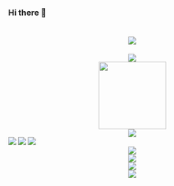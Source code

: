 ### Hi there 👋
<!--
优秀案例 https://github.com/EddieHubCommunity/awesome-github-profiles
-->
<!--
打字特效 https://github.com/DenverCoder1/readme-typing-svg
-->
<h1 align="center">
  <a href="https://twopair.cn/">
    <img src="https://readme-typing-svg.herokuapp.com/?lines=console.log(%22Hello%2C%20World!%22);祝您今天愉快!&center=true&size=27">
  </a>
</h1>


<!--
GitHub 信息统计 https://metrics.lecoq.io/
-->
<div align="center">
    <img src="https://metrics.lecoq.io/ljjtpcn?template=classic&config.timezone=Asia%2FShanghai">
</div>


<!--
使用语言统计 https://github.com/anuraghazra/github-readme-stats
-->
<div align="center">
    <img height="137px" src="https://github-readme-stats.vercel.app/api?username=ljjtpcn&hide_title=true&hide_border=true&show_icons=trueline_height=21&text_color=000&icon_color=000&bg_color=0,ea6161,ffc64d,fffc4d,52fa5a&theme=graywhite" />
</div>


<!--
奖杯 https://github.com/ryo-ma/github-profile-trophy/
-->
<div align="center">
    <img  src="https://github-profile-trophy.vercel.app/?username=ljjtpcn" />
</div>


<!--
GitHub 徽章 https://shields.io/
-->
<span >
	<img  src="https://img.shields.io/badge/-HTML5-E34F26?style=flat-square&logo=html5&logoColor=white" />
	<img  src="https://img.shields.io/badge/-CSS3-1572B6?style=flat-square&logo=css3" />
	<img  src="https://img.shields.io/badge/-JavaScript-oringe?style=flat-square&logo=javascript" />
</span>


<!--
GitHub 访客徽章 https://visitor-badge.glitch.me/
-->
<div align="center">
    <img  src="https://visitor-badge.glitch.me/badge?page_id=ljjtpcn" />
</div>


<!--
GitHub 活动统计图 https://github.com/Ashutosh00710/github-readme-activity-graph/
-->
<div align="center">
    <img src="https://activity-graph.herokuapp.com/graph?username=ljjtpcn&theme=xcode" />
</div>


<!--
社交统计 https://github.com/songquanpeng/stats-cards
-->
<div align="center">
    <img src="https://stats.justsong.cn/api/nowcoder?id=224181414">
</div>


<!--
GitHub streak（GitHub 连续打卡）https://github.com/DenverCoder1/github-readme-streak-stats
-->
<div align="center">
    <img  src="https://github-readme-streak-stats.herokuapp.com/?user=ljjtpcn" />
</div>
